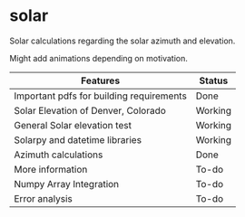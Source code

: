 # solar
Solar calculations regarding the solar azimuth and elevation.

Might add animations depending on motivation.

|Features|Status|
|-|-|
|Important pdfs for building requirements|Done|
|Solar Elevation of Denver, Colorado|Working|
|General Solar elevation test|Working|
|Solarpy and datetime libraries|Working|
|Azimuth calculations|Done|
|More information|To-do|
|Numpy Array Integration|To-do|
|Error analysis|To-do|
